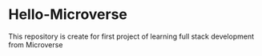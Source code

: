 # Hello-Microverse
This repository is create for first project of learning full stack development from Microverse
